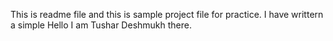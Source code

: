 This is readme file and this is sample project file for practice.
I have writtern a simple Hello I am Tushar Deshmukh there.
